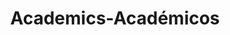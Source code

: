---
layout: posts_by_category
categories: academics
title: Academics-Académicos
permalink: /category/academics
---